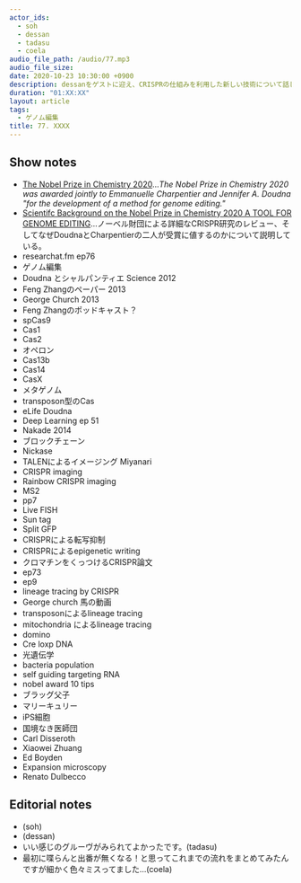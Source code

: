 ```yaml
---
actor_ids:
  - soh
  - dessan
  - tadasu
  - coela
audio_file_path: /audio/77.mp3
audio_file_size: 
date: 2020-10-23 10:30:00 +0900
description: dessanをゲストに迎え、CRISPRの仕組みを利用した新しい技術について話しました。
duration: "01:XX:XX"
layout: article
tags:
  - ゲノム編集
title: 77. XXXX
---
```


## Show notes
- [The Nobel Prize in Chemistry 2020](https://www.nobelprize.org/prizes/chemistry/2020/summary/)..._The Nobel Prize in Chemistry 2020 was awarded jointly to Emmanuelle Charpentier and Jennifer A. Doudna "for the development of a method for genome editing."_
- [Scientifc Background on the Nobel Prize in Chemistry 2020 A TOOL FOR GENOME EDITING](https://www.nobelprize.org/uploads/2020/10/advanced-chemistryprize2020.pdf)...ノーベル財団による詳細なCRISPR研究のレビュー、そしてなぜDoudnaとCharpentierの二人が受賞に値するのかについて説明している。
- researchat.fm ep76
- ゲノム編集
- Doudna とシャルパンティエ Science 2012
- Feng Zhangのペーパー 2013
- George Church 2013
- Feng Zhangのポッドキャスト？
- spCas9
- Cas1
- Cas2
- オペロン
- Cas13b
- Cas14
- CasX
- メタゲノム
- transposon型のCas
- eLife Doudna
- Deep Learning ep 51
- Nakade 2014
- ブロックチェーン
- Nickase
- TALENによるイメージング Miyanari
- CRISPR imaging
- Rainbow CRISPR imaging
- MS2
- pp7
- Live FISH
- Sun tag
- Split GFP
- CRISPRによる転写抑制
- CRISPRによるepigenetic writing
- クロマチンをくっつけるCRISPR論文
- ep73
- ep9
- lineage tracing by CRISPR
- George church 馬の動画
- transposonによるlineage tracing
- mitochondria によるlineage tracing
- domino
- Cre loxp DNA
- 光遺伝学
- bacteria population
- self guiding targeting RNA
- nobel award 10 tips
- ブラッグ父子
- マリーキュリー
- iPS細胞
- 国境なき医師団
- Carl Disseroth
- Xiaowei Zhuang
- Ed Boyden
- Expansion microscopy
- Renato Dulbecco

## Editorial notes
- (soh)
- (dessan)
- いい感じのグルーヴがみられてよかったです。(tadasu)
- 最初に喋らんと出番が無くなる！と思ってこれまでの流れをまとめてみたんですが細かく色々ミスってました…(coela)



